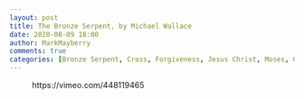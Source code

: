```yaml
---
layout: post
title: The Bronze Serpent, by Michael Wallace
date: 2020-08-09 18:00
author: MarkMayberry
comments: true
categories: [Bronze Serpent, Cross, Forgiveness, Jesus Christ, Moses, Obedience, Old Testament Examples, Rebellion, Sermon]
---
```

<!-- wp:core-embed/vimeo {"url":"https://vimeo.com/448119465","type":"video","providerNameSlug":"vimeo","className":"wp-embed-aspect-4-3 wp-has-aspect-ratio"} -->
<figure class="wp-block-embed-vimeo wp-block-embed is-type-video is-provider-vimeo wp-embed-aspect-4-3 wp-has-aspect-ratio"><div class="wp-block-embed__wrapper">
https://vimeo.com/448119465
</div></figure>
<!-- /wp:core-embed/vimeo -->
